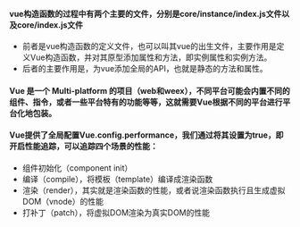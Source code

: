 #### vue构造函数的过程中有两个主要的文件，分别是core/instance/index.js文件以及core/index.js文件
* 前者是vue构造函数的定义文件，也可以叫其vue的出生文件，主要作用是定义Vue构造函数，并对其原型添加属性和方法，即实例属性和实例方法。
* 后者的主要作用是，为vue添加全局的API，也就是静态的方法和属性。
#### Vue 是一个 Multi-platform 的项目（web和weex），不同平台可能会内置不同的组件、指令，或者一些平台特有的功能等等，这就需要Vue根据不同的平台进行平台化地包装。

#### Vue提供了全局配置Vue.config.performance，我们通过将其设置为true，即开启性能追踪，可以追踪四个场景的性能：
* 组件初始化（component init）
* 编译（compile），将模板（template）编译成渲染函数
* 渲染（render），其实就是渲染函数的性能，或者说渲染函数执行且生成虚拟DOM（vnode）的性能
* 打补丁（patch），将虚拟DOM渲染为真实DOM的性能

